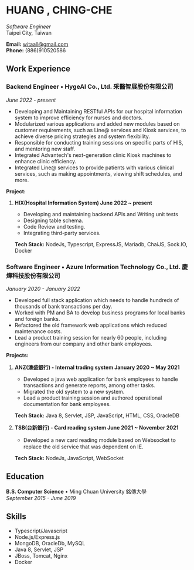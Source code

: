 # HUANG , CHING-CHE
_Software Engineer_  
Taipei City, Taiwan

**Email:** witaall@gmail.com  
**Phone:** (886)910520586

## Work Experience

### Backend Engineer • HygeAI Co., Ltd. 采醫智展股份有限公司
_June 2022 - present_
- Developing and Maintaining RESTful APIs for our hospital information system to improve efficiency for nurses and doctors.
- Modularized various applications and added new modules based on customer requirements, such as Line@ services and Kiosk services, to achieve diverse pricing strategies and system flexibility.
- Responsible for conducting training sessions on specific parts of HIS, and mentoring new staff.
- Integrated Advantech's next-generation clinic Kiosk machines to enhance clinic efficiency.
- Integrated Line@ services to provide patients with various clinical services, such as making appointments, viewing shift schedules, and more.

**Project:**
1. **HIX(Hospital Information System) June 2022 ~ present**
    - Developing and maintaining backend APIs and Writing unit tests
    - Designing table schema.
    - Code Review and testing.
    - Integrating third-party services.
  
    **Tech Stack:** NodeJs, Typescript, ExpressJS, Mariadb, ChaiJS, Sock.IO, Docker

### Software Engineer • Azure Information Technology Co., Ltd. 慶燁科技股份有限公司
_January 2020 - January 2022_
- Developed full stack application which needs to handle hundreds of thousands of bank transactions per day.
- Worked with PM and BA to develop business programs for local banks and foreign banks.
- Refactored the old framework web applications which reduced maintenance costs.
- Lead a product training session for nearly 60 people, including engineers from our company and other bank employees.

**Projects:**
1. **ANZ(澳盛銀行) - Internal trading system January 2020 ~ May 2021**
    - Developed a java web application for bank employees to handle transactions and generate reports, among other tasks.
    - Migrated the old system to a new system.
    - Lead a product training session and authored operational documentation for bank employees.

    **Tech Stack:** Java 8, Servlet, JSP, JavaScript, HTML, CSS, OracleDB

2. **TSB(台新銀行) - Card reading system June 2021 ~ November 2021**
    - Developed a new card reading module  based on Ｗebsocket to replace the old service that was dependent on IE.

    **Tech Stack:** NodeJs, JavaScript, WebSocket

## Education

**B.S. Computer Science** • Ming Chuan University 銘傳大學  
_September 2015 - June 2019_

## Skills

- Typescript/Javascript
- Node.js/Express.js
- MongoDB, OracleDb, MySQL
- Java 8, Servlet, JSP
- JBoss, Tomcat, Nginx
- Docker
